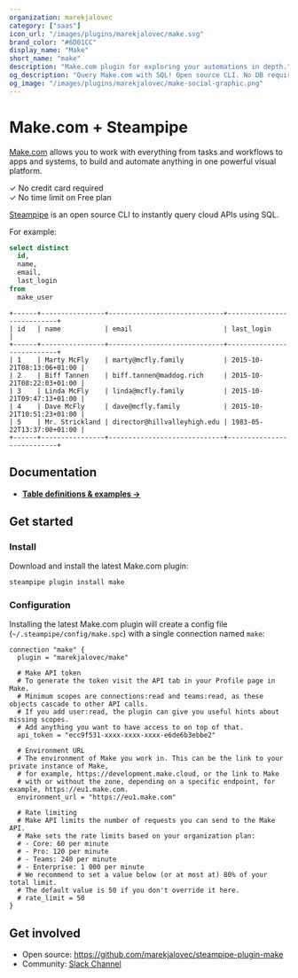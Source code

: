 ```yaml
---
organization: marekjalovec
category: ["saas"]
icon_url: "/images/plugins/marekjalovec/make.svg"
brand_color: "#6D01CC"
display_name: "Make"
short_name: "make"
description: "Make.com plugin for exploring your automations in depth."
og_description: "Query Make.com with SQL! Open source CLI. No DB required."
og_image: "/images/plugins/marekjalovec/make-social-graphic.png"
---
```


# Make.com + Steampipe

[Make.com](https://www.make.com) allows you to work with everything from tasks and workflows to apps and systems, to build and automate anything in one powerful visual platform.

✓ No credit card required  
✓ No time limit on Free plan

[Steampipe](https://steampipe.io) is an open source CLI to instantly query cloud APIs using SQL.

For example:

```sql
select distinct
  id,
  name,
  email,
  last_login
from
  make_user
```

```
+------+----------------+-----------------------------+---------------------------+
| id   | name           | email                       | last_login                |
+------+----------------+-----------------------------+---------------------------+
| 1    | Marty McFly    | marty@mcfly.family          | 2015-10-21T08:13:06+01:00 |
| 2    | Biff Tannen    | biff.tannen@maddog.rich     | 2015-10-21T08:22:03+01:00 |
| 3    | Linda McFly    | linda@mcfly.family          | 2015-10-21T09:47:13+01:00 |
| 4    | Dave McFly     | dave@mcfly.family           | 2015-10-21T10:51:23+01:00 |
| 5    | Mr. Strickland | director@hillvalleyhigh.edu | 1983-05-22T13:37:00+01:00 |
+------+----------------+-----------------------------+---------------------------+
```

## Documentation

- **[Table definitions & examples →](/plugins/marekjalovec/make/tables)**

## Get started

### Install

Download and install the latest Make.com plugin:

```bash
steampipe plugin install make
```

### Configuration

Installing the latest Make.com plugin will create a config file (`~/.steampipe/config/make.spc`) with a single connection named `make`:
```hcl
connection "make" {
  plugin = "marekjalovec/make"

  # Make API token
  # To generate the token visit the API tab in your Profile page in Make.
  # Minimum scopes are connections:read and teams:read, as these objects cascade to other API calls.
  # If you add user:read, the plugin can give you useful hints about missing scopes.
  # Add anything you want to have access to on top of that.
  api_token = "ecc9f531-xxxx-xxxx-xxxx-e6de6b3ebbe2"

  # Environment URL
  # The environment of Make you work in. This can be the link to your private instance of Make,
  # for example, https://development.make.cloud, or the link to Make
  # with or without the zone, depending on a specific endpoint, for example, https://eu1.make.com.
  environment_url = "https://eu1.make.com"

  # Rate limiting
  # Make API limits the number of requests you can send to the Make API.
  # Make sets the rate limits based on your organization plan:
  # - Core: 60 per minute
  # - Pro: 120 per minute
  # - Teams: 240 per minute
  # - Enterprise: 1 000 per minute
  # We recommend to set a value below (or at most at) 80% of your total limit.
  # The default value is 50 if you don't override it here.
  # rate_limit = 50
}
```

## Get involved

* Open source: https://github.com/marekjalovec/steampipe-plugin-make
* Community: [Slack Channel](https://steampipe.io/community/join)
